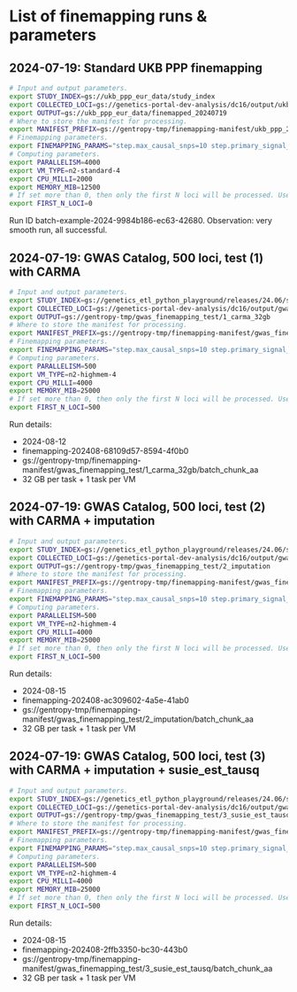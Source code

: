 # List of finemapping runs & parameters

## 2024-07-19: Standard UKB PPP finemapping

```bash
# Input and output parameters.
export STUDY_INDEX=gs://ukb_ppp_eur_data/study_index
export COLLECTED_LOCI=gs://genetics-portal-dev-analysis/dc16/output/ukb_ppp/clean_loci.parquet
export OUTPUT=gs://ukb_ppp_eur_data/finemapped_20240719
# Where to store the manifest for processing.
export MANIFEST_PREFIX=gs://gentropy-tmp/finemapping-manifest/ukb_ppp_20240719
# Finemapping parameters.
export FINEMAPPING_PARAMS="step.max_causal_snps=10 step.primary_signal_pval_threshold=1 step.secondary_signal_pval_threshold=1 step.purity_mean_r2_threshold=0 step.purity_min_r2_threshold=0 step.cs_lbf_thr=2 step.sum_pips=0.99 step.susie_est_tausq=False step.run_carma=False step.run_sumstat_imputation=False step.carma_time_limit=600 step.imputed_r2_threshold=0.9 step.ld_score_threshold=5"
# Computing parameters.
export PARALLELISM=4000
export VM_TYPE=n2-standard-4
export CPU_MILLI=2000
export MEMORY_MIB=12500
# If set more than 0, then only the first N loci will be processed. Useful for debugging.
export FIRST_N_LOCI=0
```

Run ID batch-example-2024-9984b186-ec63-42680. Observation: very smooth run, all successful.

## 2024-07-19: GWAS Catalog, 500 loci, test (1) with CARMA

```bash
# Input and output parameters.
export STUDY_INDEX=gs://genetics_etl_python_playground/releases/24.06/study_index/gwas_catalog
export COLLECTED_LOCI=gs://genetics-portal-dev-analysis/dc16/output/gwas_cat_clumped_collected.parquet
export OUTPUT=gs://gentropy-tmp/gwas_finemapping_test/1_carma_32gb
# Where to store the manifest for processing.
export MANIFEST_PREFIX=gs://gentropy-tmp/finemapping-manifest/gwas_finemapping_test/1_carma_32gb
# Finemapping parameters.
export FINEMAPPING_PARAMS="step.max_causal_snps=10 step.primary_signal_pval_threshold=1 step.secondary_signal_pval_threshold=1 step.purity_mean_r2_threshold=0 step.purity_min_r2_threshold=0 step.cs_lbf_thr=2 step.sum_pips=0.99 step.susie_est_tausq=False step.run_carma=True step.run_sumstat_imputation=False step.carma_time_limit=600 step.imputed_r2_threshold=0.9 step.ld_score_threshold=5"
# Computing parameters.
export PARALLELISM=500
export VM_TYPE=n2-highmem-4
export CPU_MILLI=4000
export MEMORY_MIB=25000
# If set more than 0, then only the first N loci will be processed. Useful for debugging.
export FIRST_N_LOCI=500
```

Run details:
* 2024-08-12
* finemapping-202408-68109d57-8594-4f0b0
* gs://gentropy-tmp/finemapping-manifest/gwas_finemapping_test/1_carma_32gb/batch_chunk_aa
* 32 GB per task + 1 task per VM

## 2024-07-19: GWAS Catalog, 500 loci, test (2) with CARMA + imputation

```bash
# Input and output parameters.
export STUDY_INDEX=gs://genetics_etl_python_playground/releases/24.06/study_index/gwas_catalog
export COLLECTED_LOCI=gs://genetics-portal-dev-analysis/dc16/output/gwas_cat_clumped_collected.parquet
export OUTPUT=gs://gentropy-tmp/gwas_finemapping_test/2_imputation
# Where to store the manifest for processing.
export MANIFEST_PREFIX=gs://gentropy-tmp/finemapping-manifest/gwas_finemapping_test/2_imputation
# Finemapping parameters.
export FINEMAPPING_PARAMS="step.max_causal_snps=10 step.primary_signal_pval_threshold=1 step.secondary_signal_pval_threshold=1 step.purity_mean_r2_threshold=0 step.purity_min_r2_threshold=0 step.cs_lbf_thr=2 step.sum_pips=0.99 step.susie_est_tausq=False step.run_carma=True step.run_sumstat_imputation=True step.carma_time_limit=600 step.imputed_r2_threshold=0.9 step.ld_score_threshold=5"
# Computing parameters.
export PARALLELISM=500
export VM_TYPE=n2-highmem-4
export CPU_MILLI=4000
export MEMORY_MIB=25000
# If set more than 0, then only the first N loci will be processed. Useful for debugging.
export FIRST_N_LOCI=500
```

Run details:
* 2024-08-15
* finemapping-202408-ac309602-4a5e-41ab0
* gs://gentropy-tmp/finemapping-manifest/gwas_finemapping_test/2_imputation/batch_chunk_aa
* 32 GB per task + 1 task per VM

## 2024-07-19: GWAS Catalog, 500 loci, test (3) with CARMA + imputation + susie_est_tausq

```bash
# Input and output parameters.
export STUDY_INDEX=gs://genetics_etl_python_playground/releases/24.06/study_index/gwas_catalog
export COLLECTED_LOCI=gs://genetics-portal-dev-analysis/dc16/output/gwas_cat_clumped_collected.parquet
export OUTPUT=gs://gentropy-tmp/gwas_finemapping_test/3_susie_est_tausq
# Where to store the manifest for processing.
export MANIFEST_PREFIX=gs://gentropy-tmp/finemapping-manifest/gwas_finemapping_test/3_susie_est_tausq
# Finemapping parameters.
export FINEMAPPING_PARAMS="step.max_causal_snps=10 step.primary_signal_pval_threshold=1 step.secondary_signal_pval_threshold=1 step.purity_mean_r2_threshold=0 step.purity_min_r2_threshold=0 step.cs_lbf_thr=2 step.sum_pips=0.99 step.susie_est_tausq=True step.run_carma=True step.run_sumstat_imputation=True step.carma_time_limit=600 step.imputed_r2_threshold=0.9 step.ld_score_threshold=5"
# Computing parameters.
export PARALLELISM=500
export VM_TYPE=n2-highmem-4
export CPU_MILLI=4000
export MEMORY_MIB=25000
# If set more than 0, then only the first N loci will be processed. Useful for debugging.
export FIRST_N_LOCI=500
```

Run details:
* 2024-08-15
* finemapping-202408-2ffb3350-bc30-443b0
* gs://gentropy-tmp/finemapping-manifest/gwas_finemapping_test/3_susie_est_tausq/batch_chunk_aa
* 32 GB per task + 1 task per VM
